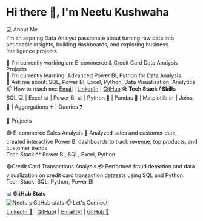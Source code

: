 # Hi there 👋, I'm Neetu Kushwaha

💻 About Me  
I'm an aspiring Data Analyst passionate about turning raw data into actionable insights, building dashboards, and exploring business intelligence projects.

🔭 I’m currently working on: E-commerce & Credit Card Data Analysis Projects  
🌱 I’m currently learning: Advanced Power BI, Python for Data Analysis  
💬 Ask me about: SQL, Power BI, Excel, Python, Data Visualization, Analytics  
📫 How to reach me: [Email](neetukushwaha517@gmail.com) | [LinkedIn](https://www.linkedin.com/in/neetu-kushwaha-240123330?utm_source=share&utm_campaign=share_via&utm_content=profile&utm_medium=android_app) | [GitHub](https://github.com/neetukushwaha93/Neetu_kushwaha)
🛠️ **Tech Stack / Skills**  
SQL 💻 | Excel 📊 | Power BI 📊 | Python 🐍 | Pandas 🐼 | Matplotlib 📈 | Joins 🔗 | Aggregations ➕ | Queries ❓

💼 Projects

🟢 E-commerce Sales Analysis 🛒 
Analyzed sales and customer data, created interactive Power BI dashboards to track revenue, top products, and customer trends.  
Tech Stack:** Power BI, SQL, Excel, Python

🟢Credit Card Transactions Analysis 💳 
Performed fraud detection and data visualization on credit card transaction datasets using SQL and Python.  
Tech Stack: SQL, Python, Power BI

📊 **GitHub Stats**  
![Neetu's GitHub stats](https://github-readme-stats.vercel.app/api?username=NeetuKushwaha&show_icons=true&theme=radical)
📫 Let's Connect  
[LinkedIn 🔗](https://www.linkedin.com/in/neetu-kushwaha-240123330?utm_source=share&utm_campaign=share_via&utm_content=profile&utm_medium=android_app) | [GitHub](https://github.com/neetukushwaha93/Neetu_kushwaha)) | [Email ✉️](neetukushwaha517@gmail.com) | [GitHub 🐙](https://github.com/neetukushwaha93/Neetu_kushwaha)
